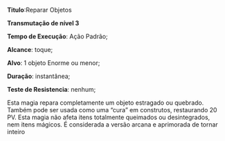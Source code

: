 **Titulo**:Reparar Objetos

**Transmutação de nível 3**

**Tempo de Execução**: Ação Padrão;

**Alcance**: toque;

**Alvo**: 1 objeto Enorme ou menor;

**Duração**: instantânea;

**Teste de Resistencia**: nenhum;

Esta magia repara completamente 
um objeto estragado ou quebrado. Também pode ser usada como uma “cura” em 
construtos, restaurando 20 PV. Esta magia não afeta itens totalmente queimados 
ou desintegrados, nem itens mágicos. É 
considerada a versão arcana e aprimorada 
de tornar inteiro